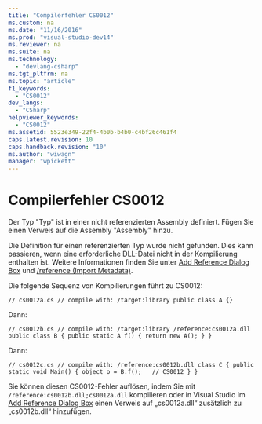 ```yaml
---
title: "Compilerfehler CS0012"
ms.custom: na
ms.date: "11/16/2016"
ms.prod: "visual-studio-dev14"
ms.reviewer: na
ms.suite: na
ms.technology: 
  - "devlang-csharp"
ms.tgt_pltfrm: na
ms.topic: "article"
f1_keywords: 
  - "CS0012"
dev_langs: 
  - "CSharp"
helpviewer_keywords: 
  - "CS0012"
ms.assetid: 5523e349-22f4-4b0b-b4b0-c4bf26c461f4
caps.latest.revision: 10
caps.handback.revision: "10"
ms.author: "wiwagn"
manager: "wpickett"
---
```

# Compilerfehler CS0012
Der Typ "Typ" ist in einer nicht referenzierten Assembly definiert. Fügen Sie einen Verweis auf die Assembly "Assembly" hinzu.  
  
 Die Definition für einen referenzierten Typ wurde nicht gefunden. Dies kann passieren, wenn eine erforderliche DLL\-Datei nicht in der Kompilierung enthalten ist. Weitere Informationen finden Sie unter [Add Reference Dialog Box](assetId:///2feb0fe2-0805-4cc9-8cba-b0315849dfb7) und [\/reference \(Import Metadata\)](../Topic/-reference%20\(C%23%20Compiler%20Options\).md).  
  
 Die folgende Sequenz von Kompilierungen führt zu CS0012:  
  
```  
// cs0012a.cs // compile with: /target:library public class A {}  
```  
  
 Dann:  
  
```  
// cs0012b.cs // compile with: /target:library /reference:cs0012a.dll public class B { public static A f() { return new A(); } }  
```  
  
 Dann:  
  
```  
// cs0012c.cs // compile with: /reference:cs0012b.dll class C { public static void Main() { object o = B.f();   // CS0012 } }  
```  
  
 Sie können diesen CS0012\-Fehler auflösen, indem Sie mit `/reference:cs0012b.dll;cs0012a.dll` kompilieren oder in Visual Studio im [Add Reference Dialog Box](assetId:///2feb0fe2-0805-4cc9-8cba-b0315849dfb7) einen Verweis auf „cs0012a.dll“ zusätzlich zu „cs0012b.dll“ hinzufügen.